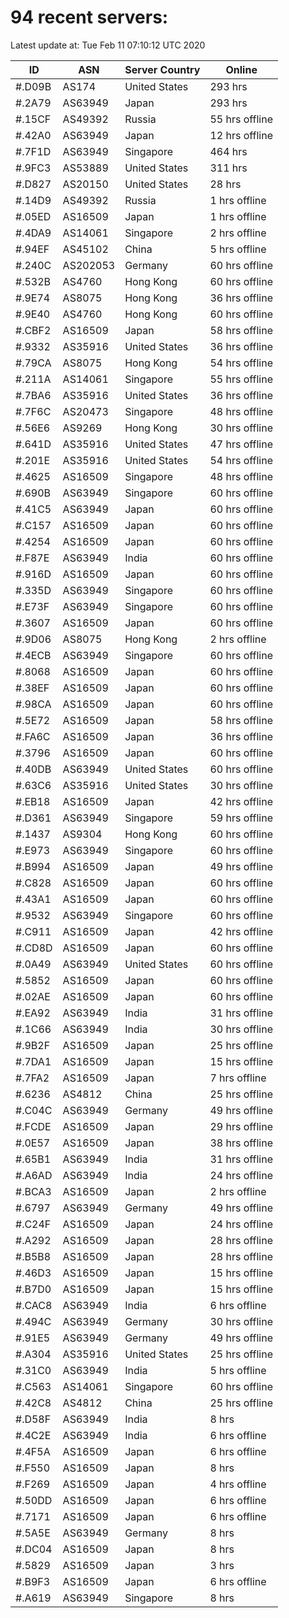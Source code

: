# 94 recent servers:

Latest update at: Tue Feb 11 07:10:12 UTC 2020

| ID | ASN | Server Country | Online |
| -- | --- | -------------- | ------ |
| #.D09B | AS174 | United States | 293 hrs |
| #.2A79 | AS63949 | Japan | 293 hrs |
| #.15CF | AS49392 | Russia | 55 hrs offline |
| #.42A0 | AS63949 | Japan | 12 hrs offline |
| #.7F1D | AS63949 | Singapore | 464 hrs |
| #.9FC3 | AS53889 | United States | 311 hrs |
| #.D827 | AS20150 | United States | 28 hrs |
| #.14D9 | AS49392 | Russia | 1 hrs offline |
| #.05ED | AS16509 | Japan | 1 hrs offline |
| #.4DA9 | AS14061 | Singapore | 2 hrs offline |
| #.94EF | AS45102 | China | 5 hrs offline |
| #.240C | AS202053 | Germany | 60 hrs offline |
| #.532B | AS4760 | Hong Kong | 60 hrs offline |
| #.9E74 | AS8075 | Hong Kong | 36 hrs offline |
| #.9E40 | AS4760 | Hong Kong | 60 hrs offline |
| #.CBF2 | AS16509 | Japan | 58 hrs offline |
| #.9332 | AS35916 | United States | 36 hrs offline |
| #.79CA | AS8075 | Hong Kong | 54 hrs offline |
| #.211A | AS14061 | Singapore | 55 hrs offline |
| #.7BA6 | AS35916 | United States | 36 hrs offline |
| #.7F6C | AS20473 | Singapore | 48 hrs offline |
| #.56E6 | AS9269 | Hong Kong | 30 hrs offline |
| #.641D | AS35916 | United States | 47 hrs offline |
| #.201E | AS35916 | United States | 54 hrs offline |
| #.4625 | AS16509 | Singapore | 48 hrs offline |
| #.690B | AS63949 | Singapore | 60 hrs offline |
| #.41C5 | AS63949 | Japan | 60 hrs offline |
| #.C157 | AS16509 | Japan | 60 hrs offline |
| #.4254 | AS16509 | Japan | 60 hrs offline |
| #.F87E | AS63949 | India | 60 hrs offline |
| #.916D | AS16509 | Japan | 60 hrs offline |
| #.335D | AS63949 | Singapore | 60 hrs offline |
| #.E73F | AS63949 | Singapore | 60 hrs offline |
| #.3607 | AS16509 | Japan | 60 hrs offline |
| #.9D06 | AS8075 | Hong Kong | 2 hrs offline |
| #.4ECB | AS63949 | Singapore | 60 hrs offline |
| #.8068 | AS16509 | Japan | 60 hrs offline |
| #.38EF | AS16509 | Japan | 60 hrs offline |
| #.98CA | AS16509 | Japan | 60 hrs offline |
| #.5E72 | AS16509 | Japan | 58 hrs offline |
| #.FA6C | AS16509 | Japan | 36 hrs offline |
| #.3796 | AS16509 | Japan | 60 hrs offline |
| #.40DB | AS63949 | United States | 60 hrs offline |
| #.63C6 | AS35916 | United States | 30 hrs offline |
| #.EB18 | AS16509 | Japan | 42 hrs offline |
| #.D361 | AS63949 | Singapore | 59 hrs offline |
| #.1437 | AS9304 | Hong Kong | 60 hrs offline |
| #.E973 | AS63949 | Singapore | 60 hrs offline |
| #.B994 | AS16509 | Japan | 49 hrs offline |
| #.C828 | AS16509 | Japan | 60 hrs offline |
| #.43A1 | AS16509 | Japan | 60 hrs offline |
| #.9532 | AS63949 | Singapore | 60 hrs offline |
| #.C911 | AS16509 | Japan | 42 hrs offline |
| #.CD8D | AS16509 | Japan | 60 hrs offline |
| #.0A49 | AS63949 | United States | 60 hrs offline |
| #.5852 | AS16509 | Japan | 60 hrs offline |
| #.02AE | AS16509 | Japan | 60 hrs offline |
| #.EA92 | AS63949 | India | 31 hrs offline |
| #.1C66 | AS63949 | India | 30 hrs offline |
| #.9B2F | AS16509 | Japan | 25 hrs offline |
| #.7DA1 | AS16509 | Japan | 15 hrs offline |
| #.7FA2 | AS16509 | Japan | 7 hrs offline |
| #.6236 | AS4812 | China | 25 hrs offline |
| #.C04C | AS63949 | Germany | 49 hrs offline |
| #.FCDE | AS16509 | Japan | 29 hrs offline |
| #.0E57 | AS16509 | Japan | 38 hrs offline |
| #.65B1 | AS63949 | India | 31 hrs offline |
| #.A6AD | AS63949 | India | 24 hrs offline |
| #.BCA3 | AS16509 | Japan | 2 hrs offline |
| #.6797 | AS63949 | Germany | 49 hrs offline |
| #.C24F | AS16509 | Japan | 24 hrs offline |
| #.A292 | AS16509 | Japan | 28 hrs offline |
| #.B5B8 | AS16509 | Japan | 28 hrs offline |
| #.46D3 | AS16509 | Japan | 15 hrs offline |
| #.B7D0 | AS16509 | Japan | 15 hrs offline |
| #.CAC8 | AS63949 | India | 6 hrs offline |
| #.494C | AS63949 | Germany | 30 hrs offline |
| #.91E5 | AS63949 | Germany | 49 hrs offline |
| #.A304 | AS35916 | United States | 25 hrs offline |
| #.31C0 | AS63949 | India | 5 hrs offline |
| #.C563 | AS14061 | Singapore | 60 hrs offline |
| #.42C8 | AS4812 | China | 25 hrs offline |
| #.D58F | AS63949 | India | 8 hrs |
| #.4C2E | AS63949 | India | 6 hrs offline |
| #.4F5A | AS16509 | Japan | 6 hrs offline |
| #.F550 | AS16509 | Japan | 8 hrs |
| #.F269 | AS16509 | Japan | 4 hrs offline |
| #.50DD | AS16509 | Japan | 6 hrs offline |
| #.7171 | AS16509 | Japan | 6 hrs offline |
| #.5A5E | AS63949 | Germany | 8 hrs |
| #.DC04 | AS16509 | Japan | 8 hrs |
| #.5829 | AS16509 | Japan | 3 hrs |
| #.B9F3 | AS16509 | Japan | 6 hrs offline |
| #.A619 | AS63949 | Singapore | 8 hrs |

